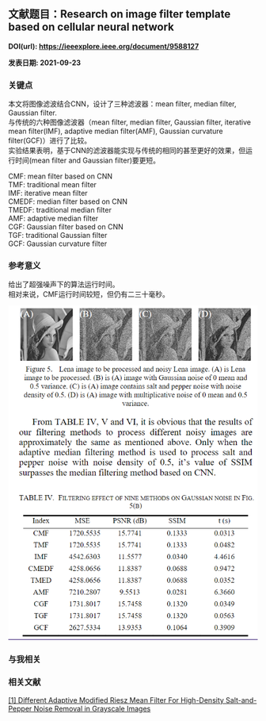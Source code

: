 ## 文献题目：Research on image filter template based on cellular neural network

**DOI(url): https://ieeexplore.ieee.org/document/9588127**

**发表日期: 2021-09-23**

### **关键点**
本文将图像滤波结合CNN，设计了三种滤波器：mean filter, median filter, Gaussian filter.  
与传统的六种图像滤波器（mean filter, median filter, Gaussian filter, iterative mean filter(IMF), adaptive median filter(AMF), Gaussian curvature filter(GCF)）进行了比较。  
实验结果表明，基于CNN的滤波器能实现与传统的相同的甚至更好的效果，但运行时间(mean filter and Gaussian filter)要更短。 

CMF: mean filter based on CNN  
TMF: traditional mean filter  
IMF: iterative mean filter  
CMEDF: median filter based on CNN  
TMEDF: traditional median filter  
AMF: adaptive median filter  
CGF: Gaussian filter based on CNN  
TGF:  traditional Gaussian filter  
GCF: Gaussian curvature filter  

### **参考意义**
给出了超强噪声下的算法运行时间。  
相对来说，CMF运行时间较短，但仍有二三十毫秒。  

![CMF RUNNING TIME](pics/Li2021-Table4-filter-effect-of-nine-methods-on-Gaussian-noise-in-Fig5B.png)

### **与我相关**

### **相关文献**
[[1] Different Adaptive Modified Riesz Mean Filter For High-Density Salt-and-Pepper Noise Removal in Grayscale Images](Samet2021-Different%20Adaptive%20Modified%20Riesz%20Mean%20Filter%20For%20High-Density%20Salt-and-Pepper%20Noise%20Removal%20in%20Grayscale%20Images.md)